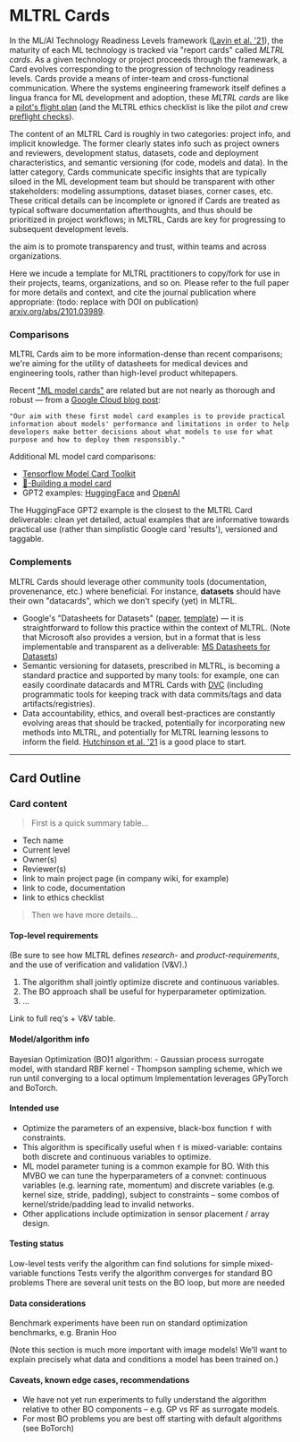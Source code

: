 # MLTRL Cards

In the ML/AI Technology Readiness Levels framework ([Lavin et al. '21](https://arxiv.org/abs/2101.03989)), the maturity of each ML technology is tracked via "report cards" called *MLTRL cards*. As a given technology or project proceeds through the framewark, a Card evolves corresponding to the progression of technology readiness levels. Cards provide a means of inter-team and cross-functional communication. Where the systems engineering framework itself defines a lingua franca for ML development and adoption, these *MLTRL cards* are like a [pilot's flight plan](https://en.wikipedia.org/wiki/Flight_plan) (and the MLTRL ethics checklist is like the pilot *and* crew [preflight checks](https://pilotinstitute.com/pre-flight-checks/)).

The content of an MLTRL Card is roughly in two categories: project info, and implicit knowledge. The former clearly states info such as project owners and reviewers, development status, datasets, code and deployment characteristics, and semantic versioning (for code, models and data). In the latter category, Cards communicate specific insights that are typically siloed in the ML development team but should be transparent with other stakeholders: modeling assumptions, dataset biases, corner cases, etc. These critical details can be incomplete or ignored if Cards are treated as typical software documentation afterthoughts, and thus should be prioritized in project workflows; in MLTRL, Cards are key for progressing to subsequent development levels.

the aim is to promote transparency and trust, within teams and across organizations.

Here we incude a template for MLTRL practitioners to copy/fork for use in their projects, teams, organizations, and so on. Please refer to the full paper for more details and context, and cite the journal publication where appropriate: (todo: replace with DOI on publication) [arxiv.org/abs/2101.03989](https://arxiv.org/abs/2101.03989).


### Comparisons

MLTRL Cards aim to be more information-dense than recent comparisons; we're aiming for the utility of datasheets for medical devices and engineering tools, rather than high-level product whitepapers.

Recent ["ML model cards"](arxiv.org/abs/1810.03993) are related but are not nearly as thorough and robust — from a [Google Cloud blog post](https://cloud.google.com/blog/products/ai-machine-learning/google-cloud-ai-explanations-to-increase-fairness-responsibility-and-trust):

```
"Our aim with these first model card examples is to provide practical information about models' performance and limitations in order to help developers make better decisions about what models to use for what purpose and how to deploy them responsibly."
```

Additional ML model card comparisons:

- [Tensorflow Model Card Toolkit](https://github.com/tensorflow/model-card-toolkit)
- [🤗-Building a model card](https://huggingface.co/course/chapter4/4?fw=pt)
- GPT2 examples: [HuggingFace](https://huggingface.co/gpt2) and [OpenAI](https://github.com/openai/gpt-2/blob/master/model_card.md)

The HuggingFace GPT2 example is the closest to the MLTRL Card deliverable: clean yet detailed, actual examples that are informative towards practical use (rather than simplistic Google card 'results'), versioned and taggable.


### Complements

MLTRL Cards should leverage other community tools (documentation, provenenance, etc.) where beneficial. For instance, **datasets** should have their own "datacards", which we don't specify (yet) in MLTRL.

- Google's "Datasheets for Datasets" ([paper](https://arxiv.org/abs/1803.09010), [template](https://research.google/static/documents/datasets/crowdsourced-high-quality-colombian-spanish-es-co-multi-speaker-speech-dataset.pdf)) — it is straightforward to follow this practice within the context of MLTRL. (Note that Microsoft also provides a version, but in a format that is less implementable and transparent as a deliverable: [MS Datasheets for Datasets](https://www.microsoft.com/en-us/research/project/datasheets-for-datasets/))
- Semantic versioning for datasets, prescribed in MLTRL, is becoming a standard practice and supported by many tools: for example, one can easily coordinate datacards and MTRL Cards with [DVC](https://dvc.org/) (including programmatic tools for keeping track with data commits/tags and data artifacts/registries).
- Data accountability, ethics, and overall best-practices are constantly evolving areas that should be tracked, potentially for incorporating new methods into MLTRL, and potentially for MLTRL learning lessons to inform the field. [Hutchinson et al. '21](https://arxiv.org/abs/2010.13561) is a good place to start.

<!-- #### Domain expert consortiums

- Rivera et al.[76]: calling for clinical trials reports for interventions involving AI – which will greatly benefit from the use of our TRL
reporting cards.
- more...
 -->

---


## Card Outline

### Card content

> First is a quick summary table...

- Tech name
- Current level
- Owner(s)
- Reviewer(s)
- link to main project page (in company wiki, for example)
- link to code, documentation
- link to ethics checklist

> Then we have more details...

#### Top-level requirements

(Be sure to see how MLTRL defines *research-* and *product-requirements*, and the use of verification and validation (V&V).)

1. The algorithm shall jointly optimize discrete and continuous variables.
2. The BO approach shall be useful for hyperparameter optimization.
3. ...

Link to full req's + V&V table.

#### Model/algorithm info

Bayesian Optimization (BO)1 algorithm:
    - Gaussian process surrogate model, with standard RBF kernel
    - Thompson sampling scheme, which we run until converging to a local optimum
Implementation leverages GPyTorch and BoTorch.

#### Intended use

- Optimize the parameters of an expensive, black-box function `f` with constraints.
- This algorithm is specifically useful when `f` is mixed-variable: contains both discrete and continuous variables to optimize.
- ML model parameter tuning is a common example for BO. With this MVBO we can tune the hyperparameters of a convnet: continuous variables (e.g. learning rate, momentum) and discrete variables (e.g. kernel size, stride, padding), subject to constraints – some combos of kernel/stride/padding lead to invalid networks.
- Other applications include optimization in sensor placement / array design.

#### Testing status

Low-level tests verify the algorithm can find solutions for simple mixed-variable functions Tests verify the algorithm converges for standard BO problems
There are several unit tests on the BO loop, but more are needed

#### Data considerations

Benchmark experiments have been run on standard optimization benchmarks, e.g. Branin Hoo

(Note this section is much more important with image models! We’ll want to explain precisely what data and conditions a model has been trained on.)

#### Caveats, known edge cases, recommendations

- We have not yet run experiments to fully understand the algorithm relative to other BO components – e.g. GP vs RF as surrogate models.
- For most BO problems you are best off starting with default algorithms (see BoTorch)









